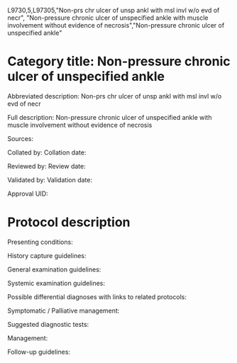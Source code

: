 L9730,5,L97305,"Non-prs chr ulcer of unsp ankl with msl invl w/o evd of necr", "Non-pressure chronic ulcer of unspecified ankle with muscle involvement without evidence of necrosis","Non-pressure chronic ulcer of unspecified ankle"
# Category title: Non-pressure chronic ulcer of unspecified ankle

Abbreviated description: Non-prs chr ulcer of unsp ankl with msl invl w/o evd of necr

Full description: Non-pressure chronic ulcer of unspecified ankle with muscle involvement without evidence of necrosis

Sources:

Collated by:
Collation date:

Reviewed by:
Review date:

Validated by:
Validation date:

Approval UID:

# Protocol description

Presenting conditions:

History capture guidelines:

General examination guidelines:

Systemic examination guidelines:

Possible differential diagnoses with links to related protocols:

Symptomatic / Palliative management:

Suggested diagnostic tests:

Management:

Follow-up guidelines:
